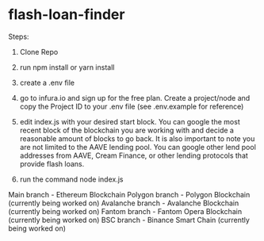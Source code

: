 # flash-loan-finder
Steps:
1. Clone Repo

2. run npm install or yarn install

3. create a .env file

4. go to infura.io and sign up for the free plan. Create a project/node and copy the Project ID to your .env file (see .env.example for reference)

5. edit index.js with your desired start block. You can google the most recent block of the blockchain you are working with and decide a reasonable amount of blocks to go back. It is also important to note you are not limited to the AAVE lending pool. You can google other lend pool addresses from AAVE, Cream Finance, or other lending protocols that provide flash loans.

6. run the command node index.js

Main branch - Ethereum Blockchain
Polygon branch - Polygon Blockchain (currently being worked on)
Avalanche branch - Avalanche Blockchain (currently being worked on)
Fantom branch - Fantom Opera Blockchain (currently being worked on)
BSC branch - Binance Smart Chain (currently being worked on)